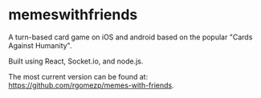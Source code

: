 # memeswithfriends

A turn-based card game on iOS and android based on the popular "Cards Against Humanity". 

Built using React, Socket.io, and node.js.

The most current version can be found at: https://github.com/rgomezp/memes-with-friends.

